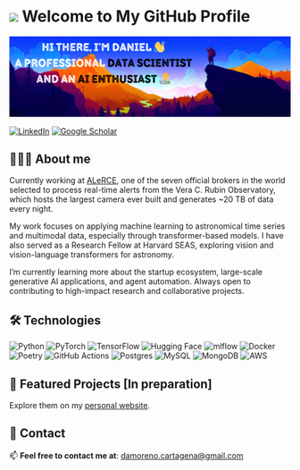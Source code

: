 # <img src="https://media.giphy.com/media/v1.Y2lkPTc5MGI3NjExb2NlYTc5a2M1Z3VrbHFtaDBhdzRycWtpYXl3dDcwbzVxMmJlbmE5ZiZlcD12MV9zdGlja2Vyc19zZWFyY2gmY3Q9cw/jY1r8EHyk4Ye9KUOUb/giphy.gif" width="80"/> Welcome to My GitHub Profile

![Banner de dnlmoreno](images/Banner_github_v2.png)

[![LinkedIn](https://img.shields.io/badge/linkedin-%230077B5.svg?style=for-the-badge&logo=linkedin&logoColor=white)](https://www.linkedin.com/in/danielmorenoc/)
[![Google Scholar](https://img.shields.io/badge/Google%20Scholar-4285F4?style=for-the-badge&logo=google-scholar&logoColor=white)](https://scholar.google.com/citations?user=WUlT8voAAAAJ&hl=en&authuser=3)
<!-- 
[![Curriculum Vitae](https://img.shields.io/badge/CV-PDF-informational?style=for-the-badge&logo=readthedocs&logoColor=white)](https://link-to-your-cv.com)
-->
<!-- Personal WEB-->


<!--
**dnlmoreno/dnlmoreno** is a ✨ _special_ ✨ repository because its `README.md` (this file) appears on your GitHub profile.
-->

## 👨🏻‍💻 About me

Currently working at [ALeRCE](https://alerce.science), one of the seven official brokers in the world selected to process real-time alerts from the Vera C. Rubin Observatory, which hosts the largest camera ever built and generates ~20 TB of data every night.

My work focuses on applying machine learning to astronomical time series and multimodal data, especially through transformer-based models. I have also served as a Research Fellow at Harvard SEAS, exploring vision and vision-language transformers for astronomy.

I’m currently learning more about the startup ecosystem, large-scale generative AI applications, and agent automation. Always open to contributing to high-impact research and collaborative projects.

<!-- My projects-->


## 🛠️ Technologies
![Python](https://img.shields.io/badge/python-3670A0?style=for-the-badge&logo=python&logoColor=ffdd54)
![PyTorch](https://img.shields.io/badge/PyTorch-%23EE4C2C.svg?style=for-the-badge&logo=PyTorch&logoColor=white)
![TensorFlow](https://img.shields.io/badge/TensorFlow-%23FF6F00.svg?style=for-the-badge&logo=TensorFlow&logoColor=white)
![Hugging Face](https://img.shields.io/badge/-Hugging%20Face-FFD21F?style=for-the-badge&logo=huggingface&logoColor=black)
![mlflow](https://img.shields.io/badge/mlflow-%23d9ead3.svg?style=for-the-badge&logo=numpy&logoColor=blue)
![Docker](https://img.shields.io/badge/docker-%230db7ed.svg?style=for-the-badge&logo=docker&logoColor=white)
![Poetry](https://img.shields.io/badge/Poetry-%233B82F6.svg?style=for-the-badge&logo=poetry&logoColor=0B3D8D)
![GitHub Actions](https://img.shields.io/badge/github%20actions-%232671E5.svg?style=for-the-badge&logo=githubactions&logoColor=white)
![Postgres](https://img.shields.io/badge/postgres-%23316192.svg?style=for-the-badge&logo=postgresql&logoColor=white)
![MySQL](https://img.shields.io/badge/mysql-4479A1.svg?style=for-the-badge&logo=mysql&logoColor=white)
![MongoDB](https://img.shields.io/badge/MongoDB-%234ea94b.svg?style=for-the-badge&logo=mongodb&logoColor=white)
![AWS](https://img.shields.io/badge/AWS-%23FF9900.svg?style=for-the-badge&logo=amazon-aws&logoColor=white)

## 🚀 Featured Projects [In preparation]

Explore them on my [personal website](https://dnlmoreno.github.io).


## 📧 Contact 

📫 **Feel free to contact me at**: damoreno.cartagena@gmail.com  
